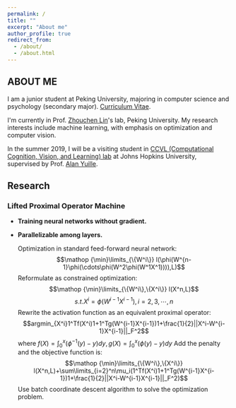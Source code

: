 ```yaml
---
permalink: /
title: ""
excerpt: "About me"
author_profile: true
redirect_from: 
  - /about/
  - /about.html
---
```




ABOUT ME
------
I am a junior student at Peking University, majoring in computer science and psychology (secondary major). [Curriculum Vitae](https://pkuxmq.github.io/files/CV_MingqingXiao.pdf).

I'm currently in Prof. [Zhouchen Lin](http://www.cis.pku.edu.cn/faculty/vision/zlin/zlin.htm)'s lab, Peking University. My research interests include machine learning, with emphasis on optimization and computer vision.

In the summer 2019, I will be a visiting student in [CCVL (Computational Cognition, Vision, and Learning) lab](https://ccvl.jhu.edu/) at Johns Hopkins University, supervised by Prof. [Alan Yuille](http://www.cs.jhu.edu/~ayuille/).



Research
-----
### Lifted Proximal Operator Machine

- **Training neural networks without gradient.**
- **Parallelizable among layers.**

	Optimization in standard feed-forward neural network:
				$$\mathop {\min}\limits_{\{W^i\}} l(\phi(W^{n-1}\phi(\cdots\phi(W^2\phi(W^1X^1)))),L)$$
	Reformulate as constrained optimization:
				$$\mathop {\min}\limits_{\{W^i\},\{X^i\}} l(X^n,L)$$
				$$s.t.		X^i=\phi(W^{i-1}X^{i-1}),i=2,3,\cdots,n$$
	Rewrite the activation function as an equivalent proximal operator:
				$$argmin_{X^i}1^Tf(X^i)1+1^Tg(W^{i-1}X^{i-1})1+\frac{1}{2}||X^i-W^{i-1}X^{i-1}||_F^2$$
		where $f(X)=\int_{0}^{x}(\phi^{-1}(y)-y)dy,g(X)=\int_{0}^{x}(\phi(y)-y)dy$
	Add the penalty and the objective function is:
				$$\mathop {\min}\limits_{\{W^i\},\{X^i\}} l(X^n,L)+\sum\limits_{i=2}^n\mu_i(1^Tf(X^i)1+1^Tg(W^{i-1}X^{i-1})1+\frac{1}{2}||X^i-W^{i-1}X^{i-1}||_F^2)$$
	Use batch coordinate descent algorithm to solve the optimization problem.
